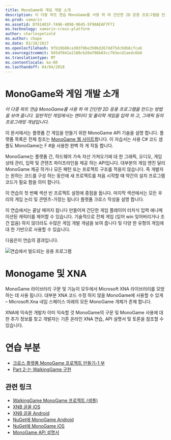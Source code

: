 ```yaml
---
title: MonoGame와 게임 개발 소개
description: 이 다중 파트 연습 MonoGame를 사용 하 여 간단한 2D 응용 프로그램을 만드는 방법을 보여 줍니다.  일반적인 게임에서는 엔터티 및 물리학 게임을 입력 하 고, 그래픽 등의 프로그래밍 개념입니다.
ms.prod: xamarin
ms.assetid: D781401F-7A96-4098-9645-5F98AEAF7F71
ms.technology: xamarin-cross-platform
author: charlespetzold
ms.author: chape
ms.date: 03/28/2017
ms.openlocfilehash: 9fb19b86ca303f8be3506d267dd75dc9db6cfca6
ms.sourcegitcommit: 945df041e2180cb20af08b83cc703ecd1aedc6b0
ms.translationtype: MT
ms.contentlocale: ko-KR
ms.lasthandoff: 04/04/2018
---
```

# <a name="introduction-to-game-development-with-monogame"></a>MonoGame와 게임 개발 소개

_이 다중 파트 연습 MonoGame를 사용 하 여 간단한 2D 응용 프로그램을 만드는 방법을 보여 줍니다.  일반적인 게임에서는 엔터티 및 물리학 게임을 입력 하 고, 그래픽 등의 프로그래밍 개념입니다._

이 문서에서는 플랫폼 간 게임을 만들기 위한 MonoGame API 기술을 설명 합니다. 플랫폼 목록은 전체 참조는 [MonoGame 웹 사이트](http://www.monogame.net/)합니다. 이 자습서는 사용 C# 코드 샘플도 MonoGame는 F #을 사용한 완벽 하 게 작동 합니다.

MonoGame는 플랫폼 간, 하드웨어 가속 자산 가져오기에 대 한 그래픽, 오디오, 게임 상태 관리, 입력 및 콘텐츠 파이프라인을 제공 하는 API입니다. 대부분의 게임 엔진 달리 MonoGame 제공 하거나 모든 패턴 또는 프로젝트 구조를 적용지 않습니다.  즉 개발자는 원하는 코드를 구성 하는 동안에 새 프로젝트를 처음 시작할 때 약간의 설치 프로그램 코드가 필요 함을 의미 합니다.

이 연습의 첫 번째 섹션 빈 프로젝트 설정에 중점을 둡니다. 마지막 섹션에서는 모든 우리의 게임 논리 및 콘텐츠-가장는 됩니다 플랫폼 크로스 작성을 설명 합니다.

이 연습에서는 끝날 때까지 됩니다 만들어져 간단한 게임 플레이어 터치식 입력 애니메이션된 캐릭터를 제어할 수 있습니다.  기술적으로 전체 게임 (있어 win 잊어버리거나 조건 없음) 하지 않더라도 수많은 게임 개발 개념을 보여 줍니다 및 다양 한 유형의 게임에 대 한 기반으로 사용할 수 있습니다. 

다음은이 연습의 결과입니다.

![](images/image1.gif "연습에서 빌드되는 응용 프로그램")

# <a name="monogame-and-xna"></a>Monogame 및 XNA

MonoGame 라이브러리 구문 및 기능이 모두에서 Microsoft XNA 라이브러리를 모방 하는 데 사용 됩니다.  대부분 XNA 코드 수정 하지 않을 MonoGame에 사용할 수 있게 – Microsoft.Xna 네임 스페이스 아래의 모든 MonoGame 개체가 존재 합니다. 

XNA에 익숙한 개발자 이미 익숙할 것 MonoGame의 구문 및 MonoGame 사용에 대 한 추가 정보를 찾고 개발자는 기존 온라인 XNA 연습, API 설명서 및 토론을 참조할 수 있습니다.


# <a name="walkthrough-parts"></a>연습 부분

- [크로스 플랫폼 MonoGame 프로젝트 만들기-1 부](~/graphics-games/monogame/introduction/part1.md)
- [Part 2-는 WalkingGame 구현](~/graphics-games/monogame/introduction/part2.md)

## <a name="related-links"></a>관련 링크

- [WalkingGame MonoGame 프로젝트 (샘플)](https://developer.xamarin.com/samples/mobile/WalkingGameMG/)
- [XNB 글꼴 iOS](https://github.com/mono/CocosSharp/tree/master/Samples/GameStarterKit/GameStarterKit/Content/fonts)
- [XNB 글꼴 Android](https://github.com/mono/CocosSharp/tree/master/Samples/GameStarterKit/GameStarterKit/Assets/Content/fonts)
- [NuGet에 MonoGame Android](https://www.nuget.org/packages/MonoGame.Framework.Android/)
- [NuGet에 MonoGame iOS](https://www.nuget.org/packages/MonoGame.Framework.iOS/)
- [MonoGame API 설명서](http://www.monogame.net/documentation/?page=main)
